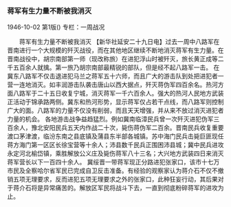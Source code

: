 ### 蒋军有生力量不断被我消灭

1946-10-02
第1版()
专栏：一周战况

　　蒋军有生力量不断被我消灭
    【新华社延安二十九日电】过去一周中八路军在晋南进行一个大规模的歼灭战役，而在其他地区继续不断地消灭蒋军有生力量。在晋南战役中，胡宗南部第一师（现改称旅）在进犯浮山时被歼灭，旅长黄正成等二千五百余人就擒。第一旅乃胡宗南部最精锐的部队，但是经不起八路军一击。
    在冀东八路军不仅击退进犯马兰之蒋军五十六师，而且广大的游击队到处把进犯者一营一连地消灭。如丰润游击队袭击唐山以西大据点，歼灭蒋伪军四百余名。热河方面八路军于二十五日收复宁城，消灭蒋军一千六百余人。强大的热河人民地方武装正活动于锦承路两侧。冀东和热河形势，显示蒋军仅占若干点线，而八路军则控制广大的面。八路军的力量不仅没有削弱，而且天天增强，并从来不放过消灭进犯者力量的机会。
    各地游击战争益趋猛烈。例如冀南临漳民兵曾一次歼灭进犯伪军三百余人，豫北安阳民兵五天内作战二十次，毙伤蒋伪军二百余。晋南民兵收复重要渡口茅津渡，临汾东南之县底镇及蒲县东半部各城镇。苏中海门民兵击毙巨匪现任蒋方海门第一区区长徐宝营等十余人；沛县数千民兵正围困沛县城；冀中民兵进攻永定河北榆岱镇，乘胜解放公义庄及毙伤蒋军八十三名；大兴地方武装四日来消灭蒋军营长以下一百四十余人。
    冀绥晋一带蒋军现正分路进犯张家口，该市十七万市民及全察哈尔省军民已完成自卫反击准备。有经验的观察家认为蒋介石不仅不撤销五项无理要求，反而进犯五项无理要求之外的张家口，此种狂妄行动，其后果对于蒋介石将是异常痛苦的。解放区军民将战斗下去，一直到彻底粉碎蒋军的进攻为止。
